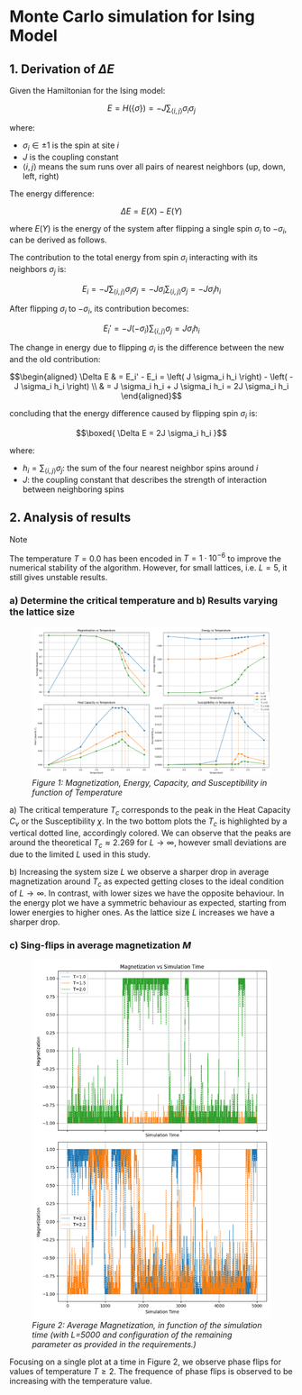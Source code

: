 # Monte Carlo simulation for Ising Model

## 1. Derivation of $\Delta E$

Given the Hamiltonian for the Ising model:

```math
E = H(\{\sigma\}) = -J \sum_{\langle i,j \rangle} \sigma_i \sigma_j
```

where:

- $\sigma_i \in {\pm 1}$ is the spin at site $i$
- $J$ is the coupling constant
- $\langle i, j \rangle$ means the sum runs over all pairs of nearest neighbors (up, down, left, right)

The energy difference:

```math
\Delta E = E(X) - E(Y)
```

where $E(Y)$ is the energy of the system after flipping a single spin $\sigma_i$ to $-\sigma_i$, can be derived as follows.

The contribution to the total energy from spin $\sigma_i$ interacting with its neighbors $\sigma_j$ is:

```math
E_i = -J \sum_{\langle i,j \rangle} \sigma_i \sigma_j = -J \sigma_i \sum_{\langle i,j \rangle} \sigma_j = -J \sigma_i h_i
```

After flipping $\sigma_i$ to $-\sigma_i$, its contribution becomes:

```math
E_i' = -J (-\sigma_i) \sum_{\langle i,j \rangle} \sigma_j = J \sigma_i h_i
```

The change in energy due to flipping $\sigma_i$ is the difference between the new and the old contribution:

```math
\begin{aligned}
\Delta E & = E_i' - E_i = \left( J \sigma_i h_i \right) - \left( -J \sigma_i h_i \right) \\
& =  J \sigma_i h_i + J \sigma_i h_i = 2J \sigma_i h_i
\end{aligned}
```

concluding that the energy difference caused by flipping spin $\sigma_i$ is:

```math
\boxed{ \Delta E = 2J \sigma_i h_i }
```

where:

- $h_i = \sum_{\langle i,j \rangle} \sigma_j$: the sum of the four nearest neighbor spins around $i$
- $J$: the coupling constant that describes the strength of interaction between neighboring spins

## 2. Analysis of results

> [!NOTE]
> The temperature $T=0.0$ has been encoded in $T=1\cdot 10^{-6}$ to improve the numerical stability of the algorithm. However, for small lattices, i.e. $L=5$, it still gives unstable results.

### a) Determine the critical temperature and b) Results varying the lattice size

<figure>
    <img src="./out/magnetization_energy.png"
         alt="Plots in function of Temperature">
    <figcaption><em>Figure 1: Magnetization, Energy, Capacity, and Susceptibility in function of Temperature</em></figcaption>
</figure>


a) The critical temperature $T_c$ corresponds to the peak in the Heat Capacity $C_v$ or the Susceptibility $\chi$. In the two bottom plots the $T_c$ is highlighted by a vertical dotted line, accordingly colored. We can observe that the peaks are around the theoretical $T_c \approx 2.269$ for $L\rightarrow\infty$, however small deviations are due to the limited $L$ used in this study.

b) Increasing the system size $L$ we observe a sharper drop in average magnetization around $T_c$ as expected getting closes to the ideal condition of $L\rightarrow\infty$. In contrast, with lower sizes we have the opposite behaviour. In the energy plot we have a symmetric behaviour as expected, starting from lower energies to higher ones. As the lattice size $L$ increases we have a sharper drop.

### c) Sing-flips in average magnetization $M$

<figure>
    <img src="./out/magnetization_time.png"
         alt="Plots in function of Time">
    <figcaption><em> Figure 2: Average Magnetization, in function of the simulation time (with L=5000 and configuration of the remaining parameter as provided in the requirements.) </em></figcaption>
</figure>

Focusing on a single plot at a time in Figure 2, we observe phase flips for values of temperature $T \ge 2$. The frequence of phase flips is observed to be increasing with the temperature value.
